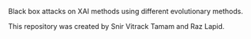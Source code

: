 Black box attacks on XAI methods using different evolutionary methods.

This repository was created by Snir Vitrack Tamam and Raz Lapid.